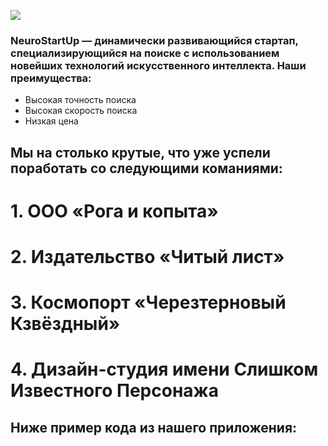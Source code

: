 ![](https://camo.githubusercontent.com/ace14ee894d150192a7b05b12410738aa65528da742bbce69315a5f441320ea7/68747470733a2f2f692e696d6775722e636f6d2f495a4f525769492e706e67)
### NeuroStartUp — динамически развивающийся стартап, специализирующийся на поиске с использованием новейших технологий искусственного интеллекта. Наши преимущества:
* Высокая точность поиска
* Высокая скорость поиска
*  Низкая цена
## Мы на столько крутые, что уже успели поработать со следующими команиями:

# 1. ООО «Рога и копыта»
# 2. Издательство «Читый лист»
# 3. Космопорт «Черезтерновый Кзвёздный»
# 4. Дизайн-студия имени Слишком Известного Персонажа
## Ниже пример кода из нашего приложения:
